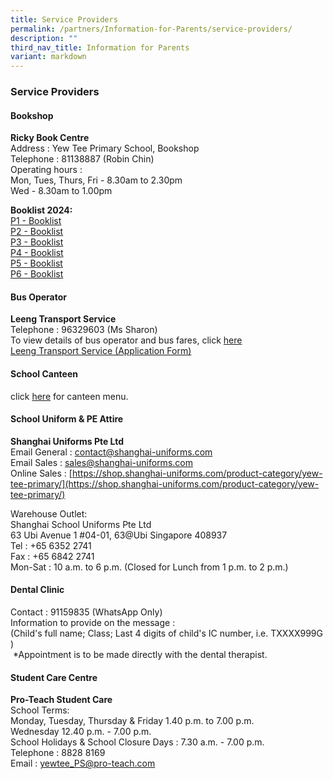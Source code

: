 ```yaml
---
title: Service Providers
permalink: /partners/Information-for-Parents/service-providers/
description: ""
third_nav_title: Information for Parents
variant: markdown
---
```

### Service Providers

#### Bookshop
**Ricky Book Centre** <br>
Address : Yew Tee Primary School, Bookshop <br>
Telephone : 81138887 (Robin Chin) <br>
Operating hours : <br>
Mon, Tues, Thurs, Fri - 8.30am to 2.30pm<br>
Wed - 8.30am to 1.00pm


**Booklist 2024:**
<br>
[P1 - Booklist](/files/Yew_Tee_Primary_School____Booklist_AY_2024_caa_151123___P1.pdf)
<br>
[P2 - Booklist](/files/Yew_Tee_Primary_School____Booklist_AY_2024_caa_151123___P2.pdf)
<br>
[P3 - Booklist](/files/Yew_Tee_Primary_School____Booklist_AY_2024_caa_151123___P3.pdf)
<br>
[P4 - Booklist](/files/Yew_Tee_Primary_School____Booklist_AY_2024_caa_151123___P4.pdf)
<br>
[P5 - Booklist](/files/Yew_Tee_Primary_School____Booklist_AY_2024_caa_151123___P5.pdf)
<br>
[P6 - Booklist](/files/Yew_Tee_Primary_School____Booklist_AY_2024_caa_151123___P6.pdf)
<br>

#### Bus Operator
**Leeng Transport Service** <br>
Telephone : 96329603 (Ms Sharon)<br>
To view details of bus operator and bus fares, click [here](/files/school%20bus%20service.pdf)<br>
[Leeng Transport Service (Application Form)](/files/leeng%20transport%20service%20(application%20form).pdf)

#### School Canteen
click [here](/files/Yew%20Tee%20Pri%20School%20Canteen%20Menu-updated%2024%20Nov%202022%20for%20Jan%202023%20price_removed.pdf) for canteen menu.

#### School Uniform &amp; PE Attire
**Shanghai Uniforms Pte Ltd** <br>
Email General : contact@shanghai-uniforms.com <br>
Email Sales : sales@shanghai-uniforms.com <br>
Online Sales :&nbsp;[https://shop.shanghai-uniforms.com/product-category/yew-tee-primary/](https://shop.shanghai-uniforms.com/product-category/yew-tee-primary/)

Warehouse Outlet: <br>
Shanghai School Uniforms Pte Ltd <br>
63 Ubi Avenue 1 #04-01, 63@Ubi Singapore 408937 <br>
Tel : +65 6352 2741 <br>
Fax : +65 6842 2741 <br>
Mon-Sat : 10 a.m. to 6 p.m. (Closed for Lunch from 1 p.m. to 2 p.m.)

#### Dental Clinic
Contact : 91159835 (WhatsApp Only) <br>
Information to provide on the message : &nbsp;  
(Child's full name; Class; Last 4 digits of child's IC number, i.e. TXXXX999G )&nbsp;&nbsp;  
&nbsp;\*Appointment is to be made directly with the dental therapist.
 
#### Student Care Centre
**Pro-Teach Student Care** <br>
School Terms: <br>
Monday, Tuesday, Thursday &amp; Friday 1.40 p.m. to 7.00 p.m. <br>
Wednesday 12.40 p.m. - 7.00 p.m. <br>
School Holidays &amp; School Closure Days : 7.30 a.m. - 7.00 p.m. <br>
Telephone : 8828 8169 <br>
Email : yewtee_PS@pro-teach.com